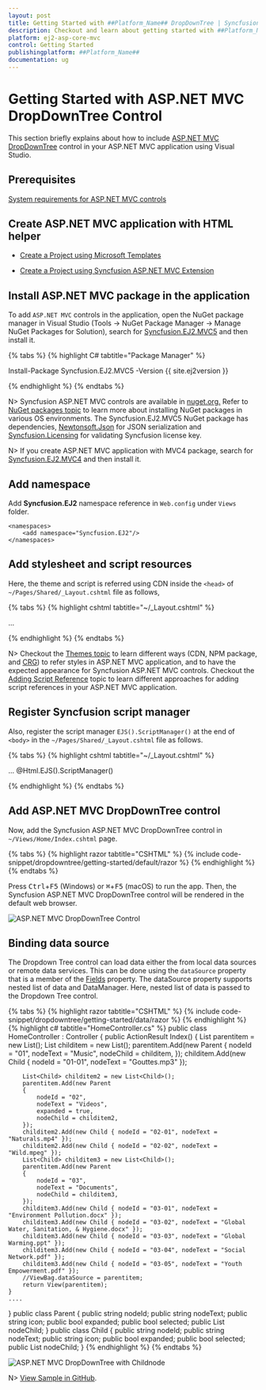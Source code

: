 ```yaml
---
layout: post
title: Getting Started with ##Platform_Name## DropDownTree | Syncfusion
description: Checkout and learn about getting started with ##Platform_Name## DropDownTree control of Syncfusion Essential JS 2 and more details.
platform: ej2-asp-core-mvc
control: Getting Started
publishingplatform: ##Platform_Name##
documentation: ug
---
```



# Getting Started with ASP.NET MVC DropDownTree Control

This section briefly explains about how to include [ASP.NET MVC DropDownTree](https://www.syncfusion.com/aspnet-mvc-ui-controls/dropdown-tree) control in your ASP.NET MVC application using Visual Studio.

## Prerequisites

[System requirements for ASP.NET MVC controls](https://ej2.syncfusion.com/aspnetmvc/documentation/system-requirements)

## Create ASP.NET MVC application with HTML helper

* [Create a Project using Microsoft Templates](https://learn.microsoft.com/en-us/aspnet/mvc/overview/getting-started/introduction/getting-started#create-your-first-app)

* [Create a Project using Syncfusion ASP.NET MVC Extension](https://ej2.syncfusion.com/aspnetmvc/documentation/getting-started/project-template)

## Install ASP.NET MVC package in the application

To add `ASP.NET MVC` controls in the application, open the NuGet package manager in Visual Studio (Tools → NuGet Package Manager → Manage NuGet Packages for Solution), search for [Syncfusion.EJ2.MVC5](https://www.nuget.org/packages/Syncfusion.EJ2.MVC5) and then install it.

{% tabs %}
{% highlight C# tabtitle="Package Manager" %}

Install-Package Syncfusion.EJ2.MVC5 -Version {{ site.ej2version }}

{% endhighlight %}
{% endtabs %}

N> Syncfusion ASP.NET MVC controls are available in [nuget.org.](https://www.nuget.org/packages?q=syncfusion.EJ2) Refer to [NuGet packages topic](https://ej2.syncfusion.com/aspnetmvc/documentation/nuget-packages) to learn more about installing NuGet packages in various OS environments. The Syncfusion.EJ2.MVC5 NuGet package has dependencies, [Newtonsoft.Json](https://www.nuget.org/packages/Newtonsoft.Json/) for JSON serialization and [Syncfusion.Licensing](https://www.nuget.org/packages/Syncfusion.Licensing/) for validating Syncfusion license key.

N> If you create ASP.NET MVC application with MVC4 package, search for [Syncfusion.EJ2.MVC4](https://www.nuget.org/packages/Syncfusion.EJ2.MVC4) and then install it.

## Add namespace

Add **Syncfusion.EJ2** namespace reference in `Web.config` under `Views` folder.

```
<namespaces>
    <add namespace="Syncfusion.EJ2"/>
</namespaces>
```

## Add stylesheet and script resources

Here, the theme and script is referred using CDN inside the `<head>` of `~/Pages/Shared/_Layout.cshtml` file as follows,

{% tabs %}
{% highlight cshtml tabtitle="~/_Layout.cshtml" %}

<head>
    ...
    <!-- Syncfusion ASP.NET MVC controls styles -->
    <link rel="stylesheet" href="https://cdn.syncfusion.com/ej2/{{ site.ej2version }}/fluent.css" />
    <!-- Syncfusion ASP.NET MVC controls scripts -->
    <script src="https://cdn.syncfusion.com/ej2/{{ site.ej2version }}/dist/ej2.min.js"></script>
</head>

{% endhighlight %}
{% endtabs %}

N> Checkout the [Themes topic](https://ej2.syncfusion.com/aspnetmvc/documentation/appearance/theme) to learn different ways (CDN, NPM package, and [CRG](https://ej2.syncfusion.com/aspnetmvc/documentation/common/custom-resource-generator)) to refer styles in ASP.NET MVC application, and to have the expected appearance for Syncfusion ASP.NET MVC controls. Checkout the [Adding Script Reference](https://ej2.syncfusion.com/aspnetmvc/documentation/common/adding-script-references) topic to learn different approaches for adding script references in your ASP.NET MVC application.

## Register Syncfusion script manager

Also, register the script manager `EJS().ScriptManager()` at the end of `<body>` in the `~/Pages/Shared/_Layout.cshtml` file as follows.

{% tabs %}
{% highlight cshtml tabtitle="~/_Layout.cshtml" %}

<body>
...
    <!-- Syncfusion ASP.NET MVC Script Manager -->
    @Html.EJS().ScriptManager()
</body>

{% endhighlight %}
{% endtabs %}

## Add ASP.NET MVC DropDownTree control

Now, add the Syncfusion ASP.NET MVC DropDownTree control in `~/Views/Home/Index.cshtml` page.

{% tabs %}
{% highlight razor tabtitle="CSHTML" %}
{% include code-snippet/dropdowntree/getting-started/default/razor %}
{% endhighlight %}
{% endtabs %}

Press <kbd>Ctrl</kbd>+<kbd>F5</kbd> (Windows) or <kbd>⌘</kbd>+<kbd>F5</kbd> (macOS) to run the app. Then, the Syncfusion ASP.NET MVC DropDownTree control will be rendered in the default web browser.

![ASP.NET MVC DropDownTree Control](images/dropdowntree-control.png)

## Binding data source

The Dropdown Tree control can load data either the from local data sources or remote data services. This can be done using the `dataSource` property that is a member of the [Fields](https://help.syncfusion.com/cr/aspnetmvc-js2/Syncfusion.EJ2.DropDowns.DropDownTree.html#Syncfusion_EJ2_DropDowns_DropDownTree_Fields) property. The dataSource property supports nested list of data and DataManager. Here, nested list of data is passed to the Dropdown Tree control.

{% tabs %}
{% highlight razor tabtitle="CSHTML" %}
{% include code-snippet/dropdowntree/getting-started/data/razor %}
{% endhighlight %}
{% highlight c# tabtitle="HomeController.cs" %}
public class HomeController : Controller
{
    public ActionResult Index()
    {
        List<Parent> parentitem = new List<Parent>();
        List<Child> childitem = new List<Child>();
        parentitem.Add(new Parent
        {
            nodeId = "01",
            nodeText = "Music",
            nodeChild = childitem,
        });
        childitem.Add(new Child { nodeId = "01-01", nodeText = "Gouttes.mp3" });

        List<Child> childitem2 = new List<Child>();
        parentitem.Add(new Parent
        {
            nodeId = "02",
            nodeText = "Videos",
            expanded = true,
            nodeChild = childitem2,
        });
        childitem2.Add(new Child { nodeId = "02-01", nodeText = "Naturals.mp4" });
        childitem2.Add(new Child { nodeId = "02-02", nodeText = "Wild.mpeg" });
        List<Child> childitem3 = new List<Child>();
        parentitem.Add(new Parent
        {
            nodeId = "03",
            nodeText = "Documents",
            nodeChild = childitem3,
        });
        childitem3.Add(new Child { nodeId = "03-01", nodeText = "Environment Pollution.docx" });
        childitem3.Add(new Child { nodeId = "03-02", nodeText = "Global Water, Sanitation, & Hygiene.docx" });
        childitem3.Add(new Child { nodeId = "03-03", nodeText = "Global Warming.ppt" });
        childitem3.Add(new Child { nodeId = "03-04", nodeText = "Social Network.pdf" });
        childitem3.Add(new Child { nodeId = "03-05", nodeText = "Youth Empowerment.pdf" });
        //ViewBag.dataSource = parentitem;
        return View(parentitem);
    }
    ....
}
public class Parent
{
    public string nodeId;
    public string nodeText;
    public string icon;
    public bool expanded;
    public bool selected;
    public List<Child> nodeChild;
}
public class Child
{
    public string nodeId;
    public string nodeText;
    public string icon;
    public bool expanded;
    public bool selected;
    public List<Child> nodeChild;
}
{% endhighlight %}
{% endtabs %}

![ASP.NET MVC DropDownTree with Childnode](images/getting-started.PNG)

N> [View Sample in GitHub](https://github.com/SyncfusionExamples/ASP-NET-MVC-Getting-Started-Examples/tree/main/DropDownTree/ASP.NET%20MVC%20Razor%20Examples).